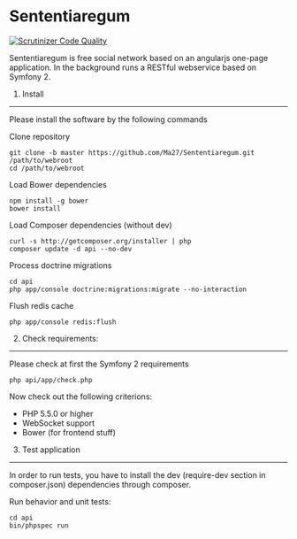 Sententiaregum
==============

[![Scrutinizer Code Quality](https://scrutinizer-ci.com/g/Ma27/SenNetwork/badges/quality-score.png?b=master)](https://scrutinizer-ci.com/g/Ma27/SenNetwork/?branch=master)

Sententiaregum is free social network based on an angularjs one-page application. In the background runs a RESTful 
webservice based on Symfony 2.


1) Install
----------

Please install the software by the following commands

Clone repository

    git clone -b master https://github.com/Ma27/Sententiaregum.git /path/to/webroot
    cd /path/to/webroot

Load Bower dependencies

    npm install -g bower
    bower install

Load Composer dependencies (without dev)

    curl -s http://getcomposer.org/installer | php
    composer update -d api --no-dev
    
Process doctrine migrations

    cd api
    php app/console doctrine:migrations:migrate --no-interaction
    
Flush redis cache

    php app/console redis:flush


2) Check requirements:
----------------------

Please check at first the Symfony 2 requirements

    php api/app/check.php


Now check out the following criterions:

  - PHP 5.5.0 or higher
  - WebSocket support
  - Bower (for frontend stuff)

3) Test application
-------------------

In order to run tests, you have to install the dev (require-dev section in composer.json) dependencies through composer.

Run behavior and unit tests:

    cd api
    bin/phpspec run
